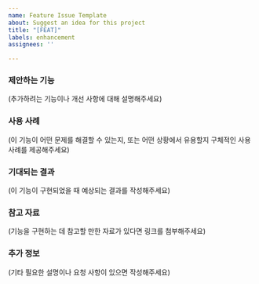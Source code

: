 ```yaml
---
name: Feature Issue Template
about: Suggest an idea for this project
title: "[FEAT]"
labels: enhancement
assignees: ''

---
```


### 제안하는 기능
(추가하려는 기능이나 개선 사항에 대해 설명해주세요)

### 사용 사례
(이 기능이 어떤 문제를 해결할 수 있는지, 또는 어떤 상황에서 유용할지 구체적인 사용 사례를 제공해주세요)

### 기대되는 결과
(이 기능이 구현되었을 때 예상되는 결과를 작성해주세요)

### 참고 자료
(기능을 구현하는 데 참고할 만한 자료가 있다면 링크를 첨부해주세요)

### 추가 정보
(기타 필요한 설명이나 요청 사항이 있으면 작성해주세요)
